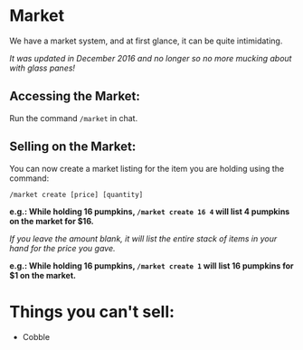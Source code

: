 # Market
We have a market system, and at first glance, it can be quite intimidating. 

*It was updated in December 2016 and no longer so no more mucking about with glass panes!*

## Accessing the Market:
Run the command `/market` in chat.


## Selling on the Market:
You can now create a market listing for the item you are holding using the command:

`/market create [price] [quantity]`

**e.g.: While holding 16 pumpkins, `/market create 16 4` will list 4 pumpkins on the market for $16.**

*If you leave the amount blank, it will list the entire stack of items in your hand for the price you gave.*

**e.g.: While holding 16 pumpkins, `/market create 1` will list 16 pumpkins for $1 on the market.**

# Things you can't sell:
- Cobble
